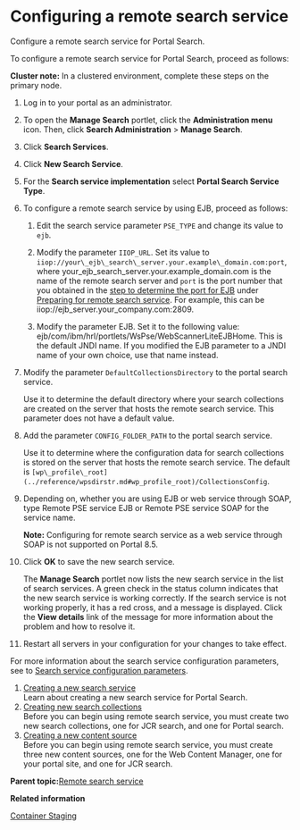# Configuring a remote search service

Configure a remote search service for Portal Search.

To configure a remote search service for Portal Search, proceed as follows:

**Cluster note:** In a clustered environment, complete these steps on the primary node.

1.  Log in to your portal as an administrator.

2.  To open the **Manage Search** portlet, click the **Administration menu** icon. Then, click **Search Administration** \> **Manage Search**.

3.  Click **Search Services**.

4.  Click **New Search Service**.

5.  For the **Search service implementation** select **Portal Search Service Type**.

6.  To configure a remote search service by using EJB, proceed as follows:

    1.  Edit the search service parameter `PSE_TYPE` and change its value to `ejb`.

    2.  Modify the parameter `IIOP_URL`. Set its value to `iiop://your\_ejb\_search\_server.your.example\_domain.com:port`, where your\_ejb\_search\_server.your.example\_domain.com is the name of the remote search server and `port` is the port number that you obtained in the [step to determine the port for EJB](srtprrmtsrchsrv.md#dtrmn_ejb_port) under [Preparing for remote search service](srtprrmtsrchsrv.md). For example, this can be iiop://ejb\_server.your\_company.com:2809.

    3.  Modify the parameter EJB. Set it to the following value: ejb/com/ibm/hrl/portlets/WsPse/WebScannerLiteEJBHome. This is the default JNDI name. If you modified the EJB parameter to a JNDI name of your own choice, use that name instead.

7.  Modify the parameter `DefaultCollectionsDirectory` to the portal search service.

    Use it to determine the default directory where your search collections are created on the server that hosts the remote search service. This parameter does not have a default value.

8.  Add the parameter `CONFIG_FOLDER_PATH` to the portal search service.

    Use it to determine where the configuration data for search collections is stored on the server that hosts the remote search service. The default is `[wp\_profile\_root](../reference/wpsdirstr.md#wp_profile_root)/CollectionsConfig`.

9.  Depending on, whether you are using EJB or web service through SOAP, type Remote PSE service EJB or Remote PSE service SOAP for the service name.

    **Note:** Configuring for remote search service as a web service through SOAP is not supported on Portal 8.5.

10. Click **OK** to save the new search service.

    The **Manage Search** portlet now lists the new search service in the list of search services. A green check in the status column indicates that the new search service is working correctly. If the search service is not working properly, it has a red cross, and a message is displayed. Click the **View details** link of the message for more information about the problem and how to resolve it.

11. Restart all servers in your configuration for your changes to take effect.


For more information about the search service configuration parameters, see to [Search service configuration parameters](srrcfgsrvc.md).

1.  [Creating a new search service](../admin-system/create_search_service.md)  
Learn about creating a new search service for Portal Search.
2.  [Creating new search collections](../admin-system/create_search_coll.md)  
Before you can begin using remote search service, you must create two new search collections, one for JCR search, and one for Portal search.
3.  [Creating a new content source](../admin-system/create_content_source.md)  
Before you can begin using remote search service, you must create three new content sources, one for the Web Content Manager, one for your portal site, and one for JCR search.

**Parent topic:**[Remote search service](../admin-system/srcusgrmtsrchsrv.md)

**Related information**  


[Container Staging](../containerization/container_staging.md)

